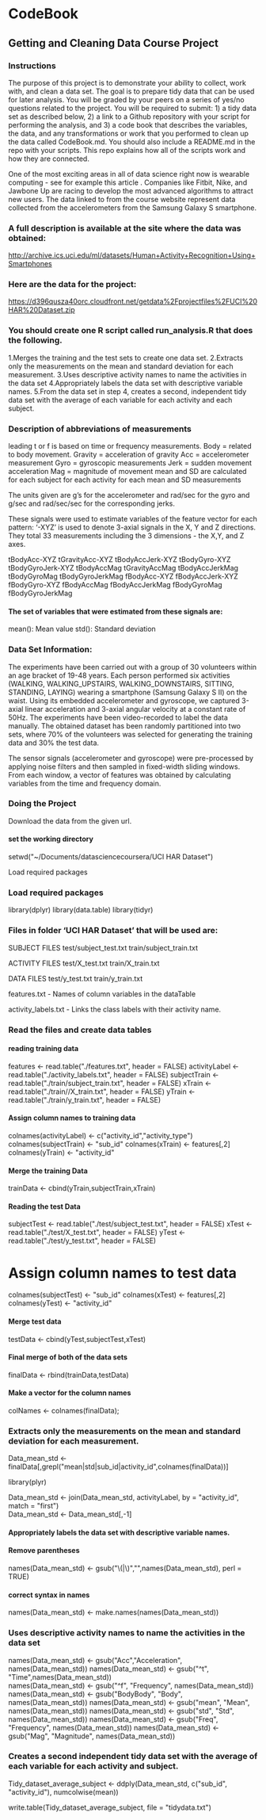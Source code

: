 # CodeBook
## Getting and Cleaning Data Course Project

### Instructions
The purpose of this project is to demonstrate your ability to collect, work with, and clean a data set. The goal is to prepare tidy data that can be used for later analysis. You will be graded by your peers on a series of yes/no questions related to the project. You will be required to submit: 1) a tidy data set as described below, 2) a link to a Github repository with your script for performing the analysis, and 3) a code book that describes the variables, the data, and any transformations or work that you performed to clean up the data called CodeBook.md. You should also include a README.md in the repo with your scripts. This repo explains how all of the scripts work and how they are connected.

One of the most exciting areas in all of data science right now is wearable computing - see for example this article . Companies like Fitbit, Nike, and Jawbone Up are racing to develop the most advanced algorithms to attract new users. The data linked to from the course website represent data collected from the accelerometers from the Samsung Galaxy S smartphone. 

### A full description is available at the site where the data was obtained:
http://archive.ics.uci.edu/ml/datasets/Human+Activity+Recognition+Using+Smartphones

### Here are the data for the project:
https://d396qusza40orc.cloudfront.net/getdata%2Fprojectfiles%2FUCI%20HAR%20Dataset.zip

### You should create one R script called run_analysis.R that does the following.
1.Merges the training and the test sets to create one data set.
2.Extracts only the measurements on the mean and standard deviation for each measurement.
3.Uses descriptive activity names to name the activities in the data set
4.Appropriately labels the data set with descriptive variable names.
5.From the data set in step 4, creates a second, independent tidy data set with the average of each variable for each activity and each subject.

### Description of abbreviations of measurements
leading t or f is based on time or frequency measurements.
Body = related to body movement.
Gravity = acceleration of gravity
Acc = accelerometer measurement
Gyro = gyroscopic measurements
Jerk = sudden movement acceleration
Mag = magnitude of movement
mean and SD are calculated for each subject for each activity for each mean and SD measurements

The units given are g’s for the accelerometer and rad/sec for the gyro and g/sec and rad/sec/sec for the corresponding jerks.

These signals were used to estimate variables of the feature vector for each pattern:
‘-XYZ’ is used to denote 3-axial signals in the X, Y and Z directions. They total 33 measurements including the 3 dimensions - the X,Y, and Z axes.

tBodyAcc-XYZ
tGravityAcc-XYZ
tBodyAccJerk-XYZ
tBodyGyro-XYZ
tBodyGyroJerk-XYZ
tBodyAccMag
tGravityAccMag
tBodyAccJerkMag
tBodyGyroMag
tBodyGyroJerkMag
fBodyAcc-XYZ
fBodyAccJerk-XYZ
fBodyGyro-XYZ
fBodyAccMag
fBodyAccJerkMag
fBodyGyroMag
fBodyGyroJerkMag

#### The set of variables that were estimated from these signals are:
mean(): Mean value
std(): Standard deviation

### Data Set Information:
The experiments have been carried out with a group of 30 volunteers within an age bracket of 19-48 years. Each person performed six activities (WALKING, WALKING_UPSTAIRS, WALKING_DOWNSTAIRS, SITTING, STANDING, LAYING) wearing a smartphone (Samsung Galaxy S II) on the waist. Using its embedded accelerometer and gyroscope, we captured 3-axial linear acceleration and 3-axial angular velocity at a constant rate of 50Hz. The experiments have been video-recorded to label the data manually. The obtained dataset has been randomly partitioned into two sets, where 70% of the volunteers was selected for generating the training data and 30% the test data.

The sensor signals (accelerometer and gyroscope) were pre-processed by applying noise filters and then sampled in fixed-width sliding windows. From each window, a vector of features was obtained by calculating variables from the time and frequency domain.

### Doing the Project
Download the data from the given url. 
#### set the working directory
setwd("~/Documents/datasciencecoursera/UCI HAR Dataset")

Load required packages

### Load required packages
library(dplyr)
library(data.table)
library(tidyr)

### Files in folder ‘UCI HAR Dataset’ that will be used are:
SUBJECT FILES
test/subject_test.txt
train/subject_train.txt
 
ACTIVITY FILES
test/X_test.txt
train/X_train.txt
 
DATA FILES
test/y_test.txt
train/y_train.txt
 
features.txt - Names of column variables in the dataTable

activity_labels.txt - Links the class labels with their activity name.

### Read the files and create data tables 

#### reading training data 
features      <- read.table("./features.txt", header = FALSE)
activityLabel <- read.table("./activity_labels.txt", header = FALSE)
subjectTrain  <- read.table("./train/subject_train.txt", header = FALSE)
xTrain        <- read.table("./train//X_train.txt", header = FALSE)
yTrain        <- read.table("./train/y_train.txt", header = FALSE)

#### Assign column names to training data
  colnames(activityLabel) <- c("activity_id","activity_type")
  colnames(subjectTrain)  <- "sub_id"
  colnames(xTrain)        <- features[,2]
  colnames(yTrain)        <- "activity_id"
  
#### Merge the training Data
  trainData <- cbind(yTrain,subjectTrain,xTrain)
  
#### Reading the test Data
  subjectTest <- read.table("./test/subject_test.txt", header = FALSE)
  xTest       <- read.table("./test/X_test.txt", header = FALSE)
  yTest       <- read.table("./test/y_test.txt", header = FALSE)
  
  # Assign column names to test data
  colnames(subjectTest) <- "sub_id"
  colnames(xTest)       <- features[,2]  
  colnames(yTest)       <- "activity_id"  
  
#### Merge test data
  testData <- cbind(yTest,subjectTest,xTest)

#### Final merge of both of the data sets
  finalData <- rbind(trainData,testData)
  
#### Make a vector for the column names
  colNames <- colnames(finalData);
  
  
### Extracts only the measurements on the mean and standard deviation for each measurement.
  Data_mean_std <- finalData[,grepl("mean|std|sub_id|activity_id",colnames(finalData))]

  library(plyr)
  
  Data_mean_std <- join(Data_mean_std, activityLabel, by = "activity_id", match = "first")  
  Data_mean_std <- Data_mean_std[,-1]

#### Appropriately labels the data set with descriptive variable names.

#### Remove parentheses 
  names(Data_mean_std) <- gsub("\\(|\\)","",names(Data_mean_std), perl = TRUE)
  
#### correct syntax in names
  names(Data_mean_std) <- make.names(names(Data_mean_std))
  
### Uses descriptive activity names to name the activities in the data set
  names(Data_mean_std) <- gsub("Acc","Acceleration", names(Data_mean_std))
  names(Data_mean_std) <- gsub("^t", "Time",names(Data_mean_std))  
  names(Data_mean_std) <- gsub("^f", "Frequency", names(Data_mean_std))
  names(Data_mean_std) <- gsub("BodyBody", "Body", names(Data_mean_std))
  names(Data_mean_std) <- gsub("mean", "Mean", names(Data_mean_std))
  names(Data_mean_std) <- gsub("std", "Std", names(Data_mean_std))
  names(Data_mean_std) <- gsub("Freq", "Frequency", names(Data_mean_std))
  names(Data_mean_std) <- gsub("Mag", "Magnitude", names(Data_mean_std))
  
### Creates a second independent tidy data set with the average of each variable for each activity and subject.
  
Tidy_dataset_average_subject <- ddply(Data_mean_std, c("sub_id", "activity_id"), numcolwise(mean))
 
write.table(Tidy_dataset_average_subject, file = "tidydata.txt")